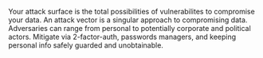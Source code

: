Your attack surface is the total possibilities of vulnerabilites to compromise your data. An attack vector is a singular approach to compromising data. Adversaries can range from personal to potentially corporate and political actors. Mitigate via 2-factor-auth, passwords managers, and keeping personal info safely guarded and unobtainable.